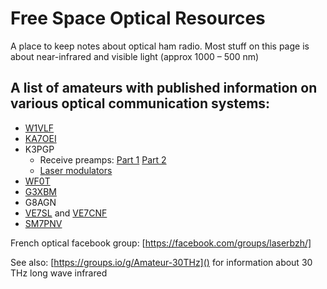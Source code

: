 # Free Space Optical Resources
A place to keep notes about optical ham radio. Most stuff on this page is about near-infrared and visible light (approx 1000 – 500 nm) 

## A list of amateurs with published information on various optical communication systems:

* [W1VLF](https://youtube.com/@W1VLF) 
* [KA7OEI](https://modulatedlight.org)
* K3PGP
	* Receive preamps: [Part 1](https://k3pgp.org/frontend1.htm) [Part 2](https://k3pgp.org/frontend2.htm)
	* [Laser modulators](https://k3pgp.org/laserpen.htm)
* [WF0T](https://wf0t.blogspot.com)
* [G3XBM](https://g3xbm-qrp.blogspot.com/search?q=optical)
* G8AGN
* [VE7SL](https://ve7sl.blogspot.com) and [VE7CNF](https://phasordesign.com/VE7CNFamateurRadio/Lightwave/VE7CNF_Lightwave_Operations.html)
* [SM7PNV](https://www.zachtek.com/post/wspr-transmitter-for-400terrahertz)

French optical facebook group: [https://facebook.com/groups/laserbzh/]

See also: [https://groups.io/g/Amateur-30THz]() for information about 30 THz long wave infrared
